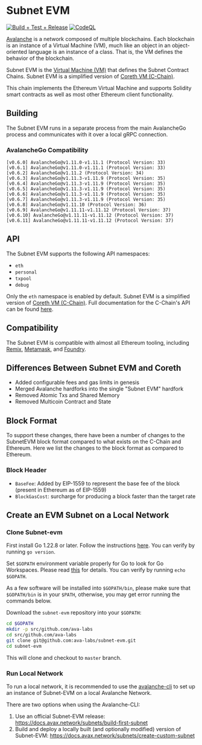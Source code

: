 # Subnet EVM

[![Build + Test + Release](https://github.com/ava-labs/coreth/actions/workflows/lint-tests-release.yml/badge.svg)](https://github.com/ava-labs/coreth/actions/workflows/lint-tests-release.yml)
[![CodeQL](https://github.com/ava-labs/coreth/actions/workflows/codeql-analysis.yml/badge.svg)](https://github.com/ava-labs/coreth/actions/workflows/codeql-analysis.yml)

[Avalanche](https://docs.avax.network/overview/getting-started/avalanche-platform) is a network composed of multiple blockchains.
Each blockchain is an instance of a Virtual Machine (VM), much like an object in an object-oriented language is an instance of a class.
That is, the VM defines the behavior of the blockchain.

Subnet EVM is the [Virtual Machine (VM)](https://docs.avax.network/learn/virtual-machines) that defines the Subnet Contract Chains. Subnet EVM is a simplified version of [Coreth VM (C-Chain)](https://github.com/ava-labs/coreth).

This chain implements the Ethereum Virtual Machine and supports Solidity smart contracts as well as most other Ethereum client functionality.

## Building

The Subnet EVM runs in a separate process from the main AvalancheGo process and communicates with it over a local gRPC connection.

### AvalancheGo Compatibility

```text
[v0.6.0] AvalancheGo@v1.11.0-v1.11.1 (Protocol Version: 33)
[v0.6.1] AvalancheGo@v1.11.0-v1.11.1 (Protocol Version: 33)
[v0.6.2] AvalancheGo@v1.11.2 (Protocol Version: 34)
[v0.6.3] AvalancheGo@v1.11.3-v1.11.9 (Protocol Version: 35)
[v0.6.4] AvalancheGo@v1.11.3-v1.11.9 (Protocol Version: 35)
[v0.6.5] AvalancheGo@v1.11.3-v1.11.9 (Protocol Version: 35)
[v0.6.6] AvalancheGo@v1.11.3-v1.11.9 (Protocol Version: 35)
[v0.6.7] AvalancheGo@v1.11.3-v1.11.9 (Protocol Version: 35)
[v0.6.8] AvalancheGo@v1.11.10 (Protocol Version: 36)
[v0.6.9] AvalancheGo@v1.11.11-v1.11.12 (Protocol Version: 37)
[v0.6.10] AvalancheGo@v1.11.11-v1.11.12 (Protocol Version: 37)
[v0.6.11] AvalancheGo@v1.11.11-v1.11.12 (Protocol Version: 37)
```

## API

The Subnet EVM supports the following API namespaces:

- `eth`
- `personal`
- `txpool`
- `debug`

Only the `eth` namespace is enabled by default.
Subnet EVM is a simplified version of [Coreth VM (C-Chain)](https://github.com/ava-labs/coreth).
Full documentation for the C-Chain's API can be found [here](https://docs.avax.network/apis/avalanchego/apis/c-chain).

## Compatibility

The Subnet EVM is compatible with almost all Ethereum tooling, including [Remix](https://docs.avax.network/build/dapp/smart-contracts/remix-deploy), [Metamask](https://docs.avax.network/build/dapp/chain-settings), and [Foundry](https://docs.avax.network/build/dapp/smart-contracts/toolchains/foundry).

## Differences Between Subnet EVM and Coreth

- Added configurable fees and gas limits in genesis
- Merged Avalanche hardforks into the single "Subnet EVM" hardfork
- Removed Atomic Txs and Shared Memory
- Removed Multicoin Contract and State

## Block Format

To support these changes, there have been a number of changes to the SubnetEVM block format compared to what exists on the C-Chain and Ethereum. Here we list the changes to the block format as compared to Ethereum.

### Block Header

- `BaseFee`: Added by EIP-1559 to represent the base fee of the block (present in Ethereum as of EIP-1559)
- `BlockGasCost`: surcharge for producing a block faster than the target rate

## Create an EVM Subnet on a Local Network

### Clone Subnet-evm

First install Go 1.22.8 or later. Follow the instructions [here](https://go.dev/doc/install). You can verify by running `go version`.

Set `$GOPATH` environment variable properly for Go to look for Go Workspaces. Please read [this](https://go.dev/doc/code) for details. You can verify by running `echo $GOPATH`.

As a few software will be installed into `$GOPATH/bin`, please make sure that `$GOPATH/bin` is in your `$PATH`, otherwise, you may get error running the commands below.

Download the `subnet-evm` repository into your `$GOPATH`:

```sh
cd $GOPATH
mkdir -p src/github.com/ava-labs
cd src/github.com/ava-labs
git clone git@github.com:ava-labs/subnet-evm.git
cd subnet-evm
```

This will clone and checkout to `master` branch.

### Run Local Network

To run a local network, it is recommended to use the [avalanche-cli](https://github.com/ava-labs/avalanche-cli#avalanche-cli) to set up an instance of Subnet-EVM on a local Avalanche Network.

There are two options when using the Avalanche-CLI:

1. Use an official Subnet-EVM release: https://docs.avax.network/subnets/build-first-subnet
2. Build and deploy a locally built (and optionally modified) version of Subnet-EVM: https://docs.avax.network/subnets/create-custom-subnet
